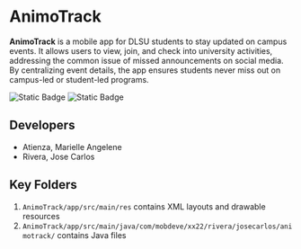 # AnimoTrack

**AnimoTrack** is a mobile app for DLSU students to stay updated on campus events. It allows users to view, join, and check into university activities, addressing the common issue of missed announcements on social media. By centralizing event details, the app ensures students never miss out on campus-led or student-led programs.

![Static Badge](https://img.shields.io/badge/AndroidStudio-blue)
![Static Badge](https://img.shields.io/badge/Java-orange)

## Developers
+ Atienza, Marielle Angelene
+ Rivera, Jose Carlos

## Key Folders
1. ```AnimoTrack/app/src/main/res``` contains XML layouts and drawable resources
2. ```AnimoTrack/app/src/main/java/com/mobdeve/xx22/rivera/josecarlos/animotrack/``` contains Java files
